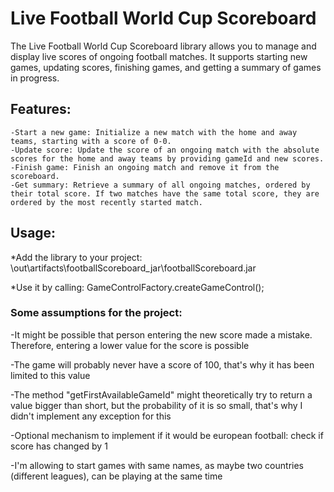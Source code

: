 # Live Football World Cup Scoreboard

The Live Football World Cup Scoreboard library allows you to manage and display live scores of ongoing football matches. It supports starting new games, updating scores, finishing games, and getting a summary of games in progress.

## Features:

    -Start a new game: Initialize a new match with the home and away teams, starting with a score of 0-0.
    -Update score: Update the score of an ongoing match with the absolute scores for the home and away teams by providing gameId and new scores.
    -Finish game: Finish an ongoing match and remove it from the scoreboard.
    -Get summary: Retrieve a summary of all ongoing matches, ordered by their total score. If two matches have the same total score, they are ordered by the most recently started match.


## Usage:

*Add the library to your project: \out\artifacts\footballScoreboard_jar\footballScoreboard.jar

*Use it by calling: GameControlFactory.createGameControl();


### Some assumptions for the project:

-It might be possible that person entering the new score made a mistake. Therefore, entering a lower value for the score is possible

-The game will probably never have a score of 100, that's why it has been limited to this value

-The method "getFirstAvailableGameId" might theoretically try to return a value bigger than short, but the probability of it is so small, that's why I didn't implement any exception for this

-Optional mechanism to implement if it would be european football: check if score has changed by 1

-I'm allowing to start games with same names, as maybe two countries (different leagues), can be playing at the same time
